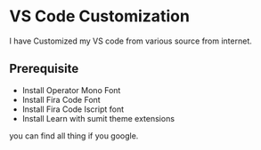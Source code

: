 
# VS Code Customization

I have Customized my VS code from various source from internet. 


## Prerequisite 

- Install Operator Mono Font
- Install Fira Code Font
- Install Fira Code Iscript font
- Install Learn with sumit theme extensions 

you can find all thing if you google.




